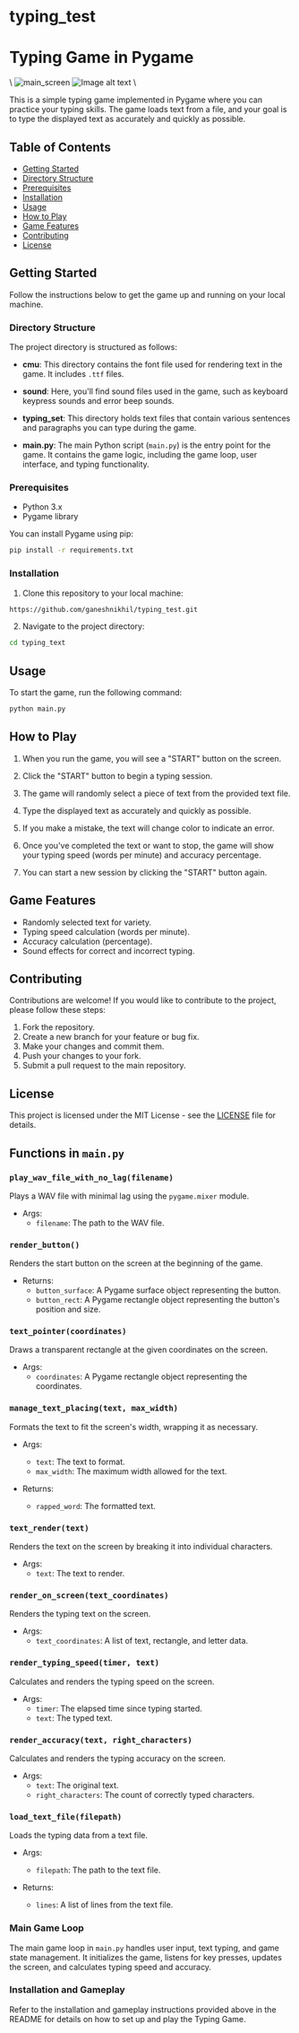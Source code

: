 # typing_test
# Typing Game in Pygame
\\
![main_screen](https://github.com/ganeshnikhil/typing_test/blob/main/shot.png)
![Image alt text](https://github.com/ganeshnikhil/typing_test/blob/main/second_shot.png?width=200&height=100)
\\

This is a simple typing game implemented in Pygame where you can practice your typing skills. The game loads text from a file, and your goal is to type the displayed text as accurately and quickly as possible.

## Table of Contents
- [Getting Started](#getting-started)
- [Directory Structure](#directory-structure)
- [Prerequisites](#prerequisites)
- [Installation](#installation)
- [Usage](#usage)
- [How to Play](#how-to-play)
- [Game Features](#game-features)
- [Contributing](#contributing)
- [License](#license)

## Getting Started

Follow the instructions below to get the game up and running on your local machine.

### Directory Structure

The project directory is structured as follows:

- **cmu**: This directory contains the font file used for rendering text in the game. It includes `.ttf` files.

- **sound**: Here, you'll find sound files used in the game, such as keyboard keypress sounds and error beep sounds.

- **typing_set**: This directory holds text files that contain various sentences and paragraphs you can type during the game.

- **main.py**: The main Python script (`main.py`) is the entry point for the game. It contains the game logic, including the game loop, user interface, and typing functionality.


### Prerequisites

- Python 3.x
- Pygame library

You can install Pygame using pip:

```bash
pip install -r requirements.txt
```

### Installation

1. Clone this repository to your local machine:

```bash
https://github.com/ganeshnikhil/typing_test.git
```

2. Navigate to the project directory:

```bash
cd typing_text
```

## Usage

To start the game, run the following command:

```bash
python main.py
```

## How to Play

1. When you run the game, you will see a "START" button on the screen.

2. Click the "START" button to begin a typing session.

3. The game will randomly select a piece of text from the provided text file.

4. Type the displayed text as accurately and quickly as possible.

5. If you make a mistake, the text will change color to indicate an error.

6. Once you've completed the text or want to stop, the game will show your typing speed (words per minute) and accuracy percentage.

7. You can start a new session by clicking the "START" button again.

## Game Features

- Randomly selected text for variety.
- Typing speed calculation (words per minute).
- Accuracy calculation (percentage).
- Sound effects for correct and incorrect typing.

## Contributing

Contributions are welcome! If you would like to contribute to the project, please follow these steps:

1. Fork the repository.
2. Create a new branch for your feature or bug fix.
3. Make your changes and commit them.
4. Push your changes to your fork.
5. Submit a pull request to the main repository.

## License

This project is licensed under the MIT License - see the [LICENSE](LICENSE) file for details.


## Functions in `main.py`

### `play_wav_file_with_no_lag(filename)`

Plays a WAV file with minimal lag using the `pygame.mixer` module.

- Args:
  - `filename`: The path to the WAV file.

### `render_button()`

Renders the start button on the screen at the beginning of the game.

- Returns:
  - `button_surface`: A Pygame surface object representing the button.
  - `button_rect`: A Pygame rectangle object representing the button's position and size.

### `text_pointer(coordinates)`

Draws a transparent rectangle at the given coordinates on the screen.

- Args:
  - `coordinates`: A Pygame rectangle object representing the coordinates.

### `manage_text_placing(text, max_width)`

Formats the text to fit the screen's width, wrapping it as necessary.

- Args:
  - `text`: The text to format.
  - `max_width`: The maximum width allowed for the text.

- Returns:
  - `rapped_word`: The formatted text.

### `text_render(text)`

Renders the text on the screen by breaking it into individual characters.

- Args:
  - `text`: The text to render.

### `render_on_screen(text_coordinates)`

Renders the typing text on the screen.

- Args:
  - `text_coordinates`: A list of text, rectangle, and letter data.

### `render_typing_speed(timer, text)`

Calculates and renders the typing speed on the screen.

- Args:
  - `timer`: The elapsed time since typing started.
  - `text`: The typed text.

### `render_accuracy(text, right_characters)`

Calculates and renders the typing accuracy on the screen.

- Args:
  - `text`: The original text.
  - `right_characters`: The count of correctly typed characters.

### `load_text_file(filepath)`

Loads the typing data from a text file.

- Args:
  - `filepath`: The path to the text file.

- Returns:
  - `lines`: A list of lines from the text file.

### Main Game Loop

The main game loop in `main.py` handles user input, text typing, and game state management. It initializes the game, listens for key presses, updates the screen, and calculates typing speed and accuracy.

### Installation and Gameplay

Refer to the installation and gameplay instructions provided above in the README for details on how to set up and play the Typing Game.

